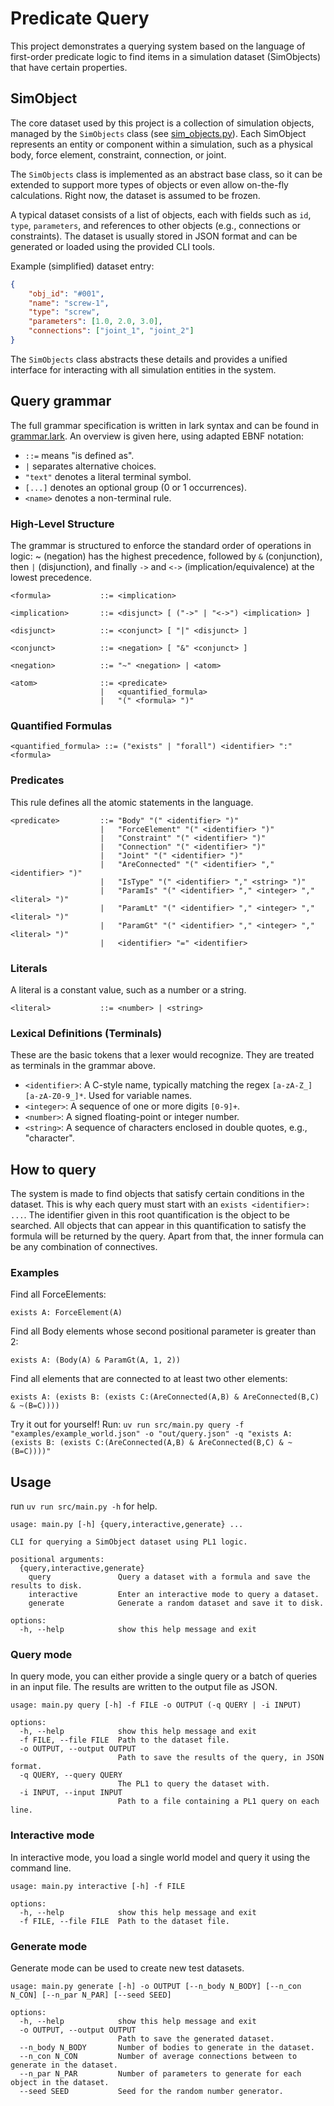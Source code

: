 # Predicate Query

This project demonstrates a querying system based on the language of first-order predicate logic to find items in a simulation dataset (SimObjects) that have certain properties.

## SimObject

The core dataset used by this project is a collection of simulation objects, managed by the `SimObjects` class (see [sim_objects.py](src/sim_objects.py)). Each SimObject represents an entity or component within a simulation, such as a physical body, force element, constraint, connection, or joint.

The `SimObjects` class is implemented as an abstract base class, so it can be extended to support more types of objects or even allow on-the-fly calculations. Right now, the dataset is assumed to be frozen.

A typical dataset consists of a list of objects, each with fields such as `id`, `type`, `parameters`, and references to other objects (e.g., connections or constraints). The dataset is usually stored in JSON format and can be generated or loaded using the provided CLI tools.

Example (simplified) dataset entry:
```json
{
    "obj_id": "#001",
    "name": "screw-1",
    "type": "screw",
    "parameters": [1.0, 2.0, 3.0],
    "connections": ["joint_1", "joint_2"]
}
```

The `SimObjects` class abstracts these details and provides a unified interface for interacting with all simulation entities in the system.

## Query grammar

The full grammar specification is written in lark syntax and can be found in [grammar.lark](src/grammar.lark). An overview is given here, using adapted EBNF notation:

- `::=` means "is defined as".
- `|` separates alternative choices.
- `"text"` denotes a literal terminal symbol.
- `[...]` denotes an optional group (0 or 1 occurrences).
- `<name>` denotes a non-terminal rule.

### High-Level Structure
The grammar is structured to enforce the standard order of operations in logic: ~ (negation) has the highest precedence, followed by `&` (conjunction), then `|` (disjunction), and finally `->` and `<->` (implication/equivalence) at the lowest precedence.

```
<formula>           ::= <implication>

<implication>       ::= <disjunct> [ ("->" | "<->") <implication> ]

<disjunct>          ::= <conjunct> [ "|" <disjunct> ]

<conjunct>          ::= <negation> [ "&" <conjunct> ]

<negation>          ::= "~" <negation> | <atom>

<atom>              ::= <predicate>
                    |   <quantified_formula>
                    |   "(" <formula> ")"
```
### Quantified Formulas

```
<quantified_formula> ::= ("exists" | "forall") <identifier> ":" <formula>
```
### Predicates
This rule defines all the atomic statements in the language.
```
<predicate>         ::= "Body" "(" <identifier> ")"
                    |   "ForceElement" "(" <identifier> ")"
                    |   "Constraint" "(" <identifier> ")"
                    |   "Connection" "(" <identifier> ")"
                    |   "Joint" "(" <identifier> ")"
                    |   "AreConnected" "(" <identifier> "," <identifier> ")"
                    |   "IsType" "(" <identifier> "," <string> ")"
                    |   "ParamIs" "(" <identifier> "," <integer> "," <literal> ")"
                    |   "ParamLt" "(" <identifier> "," <integer> "," <literal> ")"
                    |   "ParamGt" "(" <identifier> "," <integer> "," <literal> ")"
                    |   <identifier> "=" <identifier>
```
### Literals
A literal is a constant value, such as a number or a string.
```
<literal>           ::= <number> | <string>
```
### Lexical Definitions (Terminals)
These are the basic tokens that a lexer would recognize. They are treated as terminals in the grammar above.
- `<identifier>`: A C-style name, typically matching the regex `[a-zA-Z_][a-zA-Z0-9_]*`. Used for variable names.
- `<integer>`: A sequence of one or more digits `[0-9]+`.
- `<number>`: A signed floating-point or integer number.
- `<string>`: A sequence of characters enclosed in double quotes, e.g., "character".

## How to query
The system is made to find objects that satisfy certain conditions in the dataset. This is why each query must start with an `exists <identifier>: ...`. The identifier given in this root quantification is the object to be searched. All objects that can appear in this quantification to satisfy the formula will be returned by the query. Apart from that, the inner formula can be any combination of connectives. 

### Examples
Find all ForceElements:
```
exists A: ForceElement(A)
```
Find all Body elements whose second positional parameter is greater than 2:
```
exists A: (Body(A) & ParamGt(A, 1, 2))
```
Find all elements that are connected to at least two other elements:
```
exists A: (exists B: (exists C:(AreConnected(A,B) & AreConnected(B,C) & ~(B=C))))
```

Try it out for yourself! Run: `uv run src/main.py query -f "examples/example_world.json" -o "out/query.json" -q "exists A: (exists B: (exists C:(AreConnected(A,B) & AreConnected(B,C) & ~(B=C))))"`

## Usage

run `uv run src/main.py -h` for help.

```
usage: main.py [-h] {query,interactive,generate} ...

CLI for querying a SimObject dataset using PL1 logic.

positional arguments:
  {query,interactive,generate}
    query               Query a dataset with a formula and save the results to disk.
    interactive         Enter an interactive mode to query a dataset.
    generate            Generate a random dataset and save it to disk.

options:
  -h, --help            show this help message and exit
```

### Query mode

In query mode, you can either provide a single query or a batch of queries in an input file. The results are written to the output file as JSON.

```
usage: main.py query [-h] -f FILE -o OUTPUT (-q QUERY | -i INPUT)

options:
  -h, --help            show this help message and exit
  -f FILE, --file FILE  Path to the dataset file.
  -o OUTPUT, --output OUTPUT
                        Path to save the results of the query, in JSON format.
  -q QUERY, --query QUERY
                        The PL1 to query the dataset with.
  -i INPUT, --input INPUT
                        Path to a file containing a PL1 query on each line.
```

### Interactive mode

In interactive mode, you load a single world model and query it using the command line.

```
usage: main.py interactive [-h] -f FILE

options:
  -h, --help            show this help message and exit
  -f FILE, --file FILE  Path to the dataset file.
```

### Generate mode

Generate mode can be used to create new test datasets.

```
usage: main.py generate [-h] -o OUTPUT [--n_body N_BODY] [--n_con N_CON] [--n_par N_PAR] [--seed SEED]

options:
  -h, --help            show this help message and exit
  -o OUTPUT, --output OUTPUT
                        Path to save the generated dataset.
  --n_body N_BODY       Number of bodies to generate in the dataset.
  --n_con N_CON         Number of average connections between to generate in the dataset.
  --n_par N_PAR         Number of parameters to generate for each object in the dataset.
  --seed SEED           Seed for the random number generator.
```